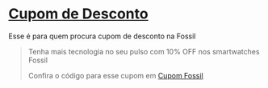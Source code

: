# [Cupom de Desconto](https://github.com/CupomDeDesconto/Promocoes/blob/main/README.md)
Esse é para quem procura cupom de desconto na Fossil
<blockquote cite="https://asasdodesconto.com/desconto/tenha-mais-tecnologia-no-seu-pulso-com-10-off-nos-smartwatches-fossil-2068295"><p>Tenha mais tecnologia no seu pulso com 10% OFF nos smartwatches Fossil</p><footer>Confira o código para esse cupom em <a href="https://asasdodesconto.com/desconto/tenha-mais-tecnologia-no-seu-pulso-com-10-off-nos-smartwatches-fossil-2068295">Cupom Fossil</a></footer></blockquote>